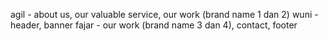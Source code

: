 agil - about us, our valuable service, our work (brand name 1 dan 2)
wuni - header, banner
fajar - our work (brand name 3 dan 4), contact, footer
